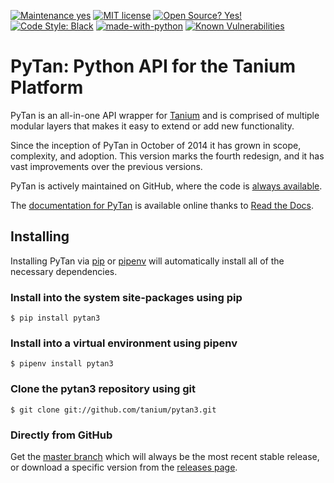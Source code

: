 [![Maintenance
yes](https://img.shields.io/badge/Maintained%3F-yes-green.svg)](https://github.com/tanium/pytan3/graphs/commit-activity)
[![MIT
license](https://img.shields.io/badge/License-MIT-blue.svg)](https://lbesson.mit-license.org/)
[![Open Source?
Yes!](https://badgen.net/badge/Open%20Source%20%3F/Yes%21/blue?icon=github)](https://github.com/tanium/pytan3)
[![Code Style: Black](https://img.shields.io/badge/code%20style-black-000000.svg)](https://github.com/ambv/black)
[![made-with-python](https://img.shields.io/badge/Made%20with-Python-1f425f.svg)](https://www.python.org/)
[![Known Vulnerabilities](https://snyk.io/test/github/tanium/pytan3/badge.svg?targetFile=requirements.txt)](https://snyk.io/test/github/tanium/pytan3?targetFile=requirements.txt)

# PyTan: Python API for the Tanium Platform

PyTan is an all-in-one API wrapper for [Tanium](https://www.tanium.com) and is comprised of multiple modular layers that makes it easy to extend or add new functionality.

Since the inception of PyTan in October of 2014 it has grown in scope, complexity, and adoption. This version marks the fourth redesign, and it has vast improvements over the previous versions.

PyTan is actively maintained on GitHub, where the code is [always available](https://github.com/tanium/pytan3).

The [documentation for PyTan](https://pytan3.readthedocs.io/en/latest/) is available online thanks to [Read the Docs](https://readthedocs.org/).

## Installing

Installing PyTan via [pip](https://pypi.org/project/pip/) or [pipenv](https://pipenv.readthedocs.io/en/latest/) will automatically install all of the necessary dependencies.

### Install into the system site-packages using pip

```
$ pip install pytan3
```

### Install into a virtual environment using pipenv

```
$ pipenv install pytan3
```

### Clone the pytan3 repository using git

```
$ git clone git://github.com/tanium/pytan3.git
```

### Directly from GitHub

Get the [master branch](https://github.com/tanium/pytan3/archive/master.zip) which will always be the most recent stable release, or download a specific version from the [releases page](https://github.com/tanium/pytan3/releases).

